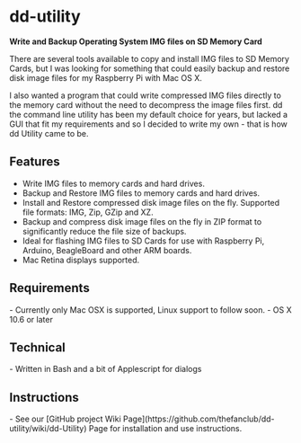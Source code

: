 # dd-utility
<strong>Write and Backup Operating System IMG files on SD Memory Card</strong>

There are several tools available to copy and install IMG files to SD Memory Cards, but I was looking for something that could easily backup and restore disk image files for my Raspberry Pi with Mac OS X.

I also wanted a program that could write compressed IMG files directly to the memory card without the need to decompress the image files first. dd the command line utility has been my default choice for years, but lacked a GUI that fit my requirements and so I decided to write my own - that is how dd Utility came to be.

<h2>Features</h2>

- Write IMG files to memory cards and hard drives.
- Backup and Restore IMG files to memory cards and hard drives.
- Install and Restore compressed disk image files on the fly. Supported file formats: IMG, Zip, GZip and XZ.
- Backup and compress disk image files on the fly in ZIP format to significantly reduce the file size of backups.
- Ideal for flashing IMG files to SD Cards for use with Raspberry Pi, Arduino,  BeagleBoard and other ARM boards.
- Mac Retina displays supported.

<h2>Requirements</h2>
- Currently only Mac OSX is supported, Linux support to follow soon.
- OS X 10.6 or later

<h2>Technical</h2>
- Written in Bash and a bit of Applescript for dialogs

<h2>Instructions</h2>
- See our [GitHub project Wiki Page](https://github.com/thefanclub/dd-utility/wiki/dd-Utility) Page for installation and use instructions.
